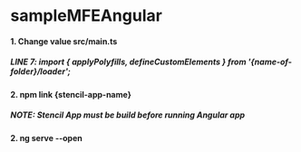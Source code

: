 # sampleMFEAngular

#### 1. Change value src/main.ts
##### LINE 7: import { applyPolyfills, defineCustomElements } from '{name-of-folder}/loader';
#### 2. npm link {stencil-app-name}
##### NOTE: Stencil App must be build before running Angular app 
#### 2. ng serve --open

